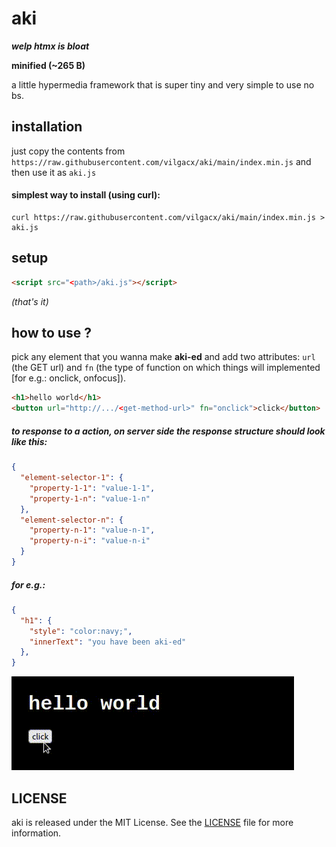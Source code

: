 # aki
***welp htmx is bloat***<br>

**minified (~265 B)**<br>

a little hypermedia framework that is super tiny and very simple to use no bs.

## installation
just copy the contents from `https://raw.githubusercontent.com/vilgacx/aki/main/index.min.js` and then use it as `aki.js`

#### simplest way to install (using curl):
```
curl https://raw.githubusercontent.com/vilgacx/aki/main/index.min.js > aki.js
```

## setup
```html
<script src="<path>/aki.js"></script>
```
*(that's it)*

## how to use ?
pick any element that you wanna make **aki-ed** and add two attributes: `url` (the GET url) and `fn` (the type of function on which things will implemented [for e.g.: onclick, onfocus]).

```html
<h1>hello world</h1>
<button url="http://.../<get-method-url>" fn="onclick">click</button>
```

##### to response to a action, on server side the response structure should look like this:
```json
{
  "element-selector-1": {
    "property-1-1": "value-1-1",
    "property-1-n": "value-1-n"
  },
  "element-selector-n": {
    "property-n-1": "value-n-1",
    "property-n-i": "value-n-i"
  }
}
```

##### for e.g.:

```json
{
  "h1": {
    "style": "color:navy;",
    "innerText": "you have been aki-ed"
  },
}
```
![akitest.gif](./static/akitest.gif)

## LICENSE
aki is released under the MIT License. See the [LICENSE](LICENSE) file for more information.
